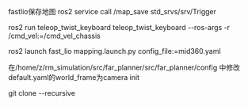fastlio保存地图
ros2 service call /map_save std_srvs/srv/Trigger 

<!-- 运动控制节点 -->
ros2 run teleop_twist_keyboard teleop_twist_keyboard --ros-args -r /cmd_vel:=/cmd_vel_chassis

ros2 launch fast_lio mapping.launch.py config_file:=mid360.yaml

在/home/z/rm_simulation/src/far_planner/src/far_planner/config 中修改default.yaml的world_frame为camera init

git clone --recursive